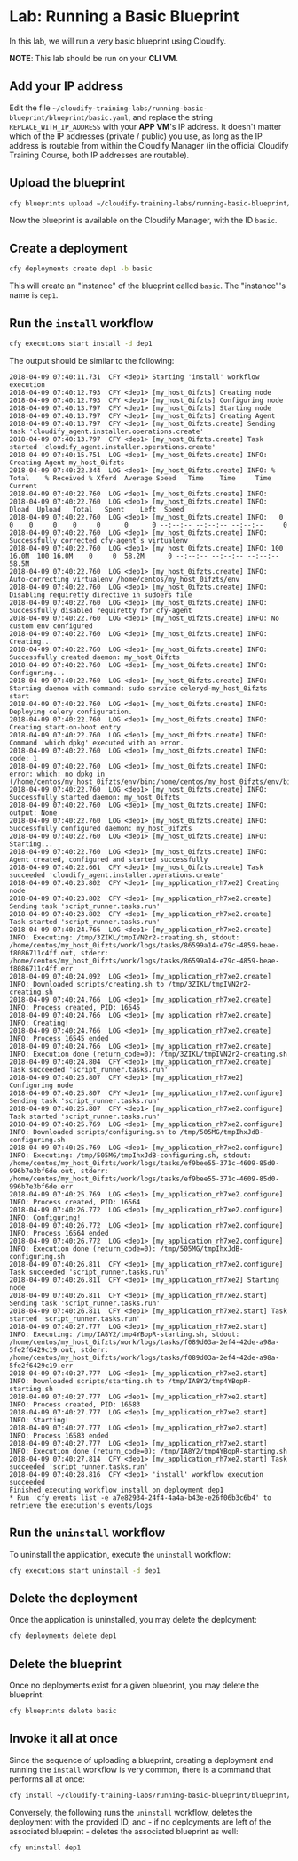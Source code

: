 # Lab: Running a Basic Blueprint

In this lab, we will run a very basic blueprint using Cloudify.

**NOTE**: This lab should be run on your **CLI VM**.

## Add your IP address

Edit the file `~/cloudify-training-labs/running-basic-blueprint/blueprint/basic.yaml`,
and replace the string `REPLACE_WITH_IP_ADDRESS` with your **APP VM**'s IP address.
It doesn't matter which of the IP addresses (private / public) you use, as long as
the IP address is routable from within the Cloudify Manager (in the official Cloudify Training Course,
both IP addresses are routable).

## Upload the blueprint

```bash
cfy blueprints upload ~/cloudify-training-labs/running-basic-blueprint/blueprint/basic.yaml -b basic
```

Now the blueprint is available on the Cloudify Manager, with the ID `basic`.

## Create a deployment

```bash
cfy deployments create dep1 -b basic
```

This will create an "instance" of the blueprint called `basic`. The "instance"'s name is `dep1`.

## Run the `install` workflow

```bash
cfy executions start install -d dep1
```

The output should be similar to the following:

```
2018-04-09 07:40:11.731  CFY <dep1> Starting 'install' workflow execution
2018-04-09 07:40:12.793  CFY <dep1> [my_host_0ifzts] Creating node
2018-04-09 07:40:12.793  CFY <dep1> [my_host_0ifzts] Configuring node
2018-04-09 07:40:13.797  CFY <dep1> [my_host_0ifzts] Starting node
2018-04-09 07:40:13.797  CFY <dep1> [my_host_0ifzts] Creating Agent
2018-04-09 07:40:13.797  CFY <dep1> [my_host_0ifzts.create] Sending task 'cloudify_agent.installer.operations.create'
2018-04-09 07:40:13.797  CFY <dep1> [my_host_0ifzts.create] Task started 'cloudify_agent.installer.operations.create'
2018-04-09 07:40:15.751  LOG <dep1> [my_host_0ifzts.create] INFO: Creating Agent my_host_0ifzts
2018-04-09 07:40:22.344  LOG <dep1> [my_host_0ifzts.create] INFO: % Total    % Received % Xferd  Average Speed   Time    Time     Time  Current
2018-04-09 07:40:22.760  LOG <dep1> [my_host_0ifzts.create] INFO: 
2018-04-09 07:40:22.760  LOG <dep1> [my_host_0ifzts.create] INFO:                                  Dload  Upload   Total   Spent    Left  Speed
2018-04-09 07:40:22.760  LOG <dep1> [my_host_0ifzts.create] INFO:   0     0    0     0    0     0      0      0 --:--:-- --:--:-- --:--:--     0
2018-04-09 07:40:22.760  LOG <dep1> [my_host_0ifzts.create] INFO: Successfully corrected cfy-agent`s virtualenv
2018-04-09 07:40:22.760  LOG <dep1> [my_host_0ifzts.create] INFO: 100 16.0M  100 16.0M    0     0  58.2M      0 --:--:-- --:--:-- --:--:-- 58.5M
2018-04-09 07:40:22.760  LOG <dep1> [my_host_0ifzts.create] INFO: Auto-correcting virtualenv /home/centos/my_host_0ifzts/env
2018-04-09 07:40:22.760  LOG <dep1> [my_host_0ifzts.create] INFO: Disabling requiretty directive in sudoers file
2018-04-09 07:40:22.760  LOG <dep1> [my_host_0ifzts.create] INFO: Successfully disabled requiretty for cfy-agent
2018-04-09 07:40:22.760  LOG <dep1> [my_host_0ifzts.create] INFO: No custom env configured
2018-04-09 07:40:22.760  LOG <dep1> [my_host_0ifzts.create] INFO: Creating...
2018-04-09 07:40:22.760  LOG <dep1> [my_host_0ifzts.create] INFO: Successfully created daemon: my_host_0ifzts
2018-04-09 07:40:22.760  LOG <dep1> [my_host_0ifzts.create] INFO: Configuring...
2018-04-09 07:40:22.760  LOG <dep1> [my_host_0ifzts.create] INFO: Starting daemon with command: sudo service celeryd-my_host_0ifzts start
2018-04-09 07:40:22.760  LOG <dep1> [my_host_0ifzts.create] INFO: Deploying celery configuration.
2018-04-09 07:40:22.760  LOG <dep1> [my_host_0ifzts.create] INFO: Creating start-on-boot entry
2018-04-09 07:40:22.760  LOG <dep1> [my_host_0ifzts.create] INFO: Command 'which dpkg' executed with an error.
2018-04-09 07:40:22.760  LOG <dep1> [my_host_0ifzts.create] INFO: code: 1
2018-04-09 07:40:22.760  LOG <dep1> [my_host_0ifzts.create] INFO: error: which: no dpkg in (/home/centos/my_host_0ifzts/env/bin:/home/centos/my_host_0ifzts/env/bin:/home/centos/my_host_0ifzts/env/bin:/sbin:/bin:/usr/sbin:/usr/bin)
2018-04-09 07:40:22.760  LOG <dep1> [my_host_0ifzts.create] INFO: Successfully started daemon: my_host_0ifzts
2018-04-09 07:40:22.760  LOG <dep1> [my_host_0ifzts.create] INFO: output: None
2018-04-09 07:40:22.760  LOG <dep1> [my_host_0ifzts.create] INFO: Successfully configured daemon: my_host_0ifzts
2018-04-09 07:40:22.760  LOG <dep1> [my_host_0ifzts.create] INFO: Starting...
2018-04-09 07:40:22.760  LOG <dep1> [my_host_0ifzts.create] INFO: Agent created, configured and started successfully
2018-04-09 07:40:22.661  CFY <dep1> [my_host_0ifzts.create] Task succeeded 'cloudify_agent.installer.operations.create'
2018-04-09 07:40:23.802  CFY <dep1> [my_application_rh7xe2] Creating node
2018-04-09 07:40:23.802  CFY <dep1> [my_application_rh7xe2.create] Sending task 'script_runner.tasks.run'
2018-04-09 07:40:23.802  CFY <dep1> [my_application_rh7xe2.create] Task started 'script_runner.tasks.run'
2018-04-09 07:40:24.766  LOG <dep1> [my_application_rh7xe2.create] INFO: Executing: /tmp/3ZIKL/tmpIVN2r2-creating.sh, stdout: /home/centos/my_host_0ifzts/work/logs/tasks/86599a14-e79c-4859-beae-f8086711c4ff.out, stderr: /home/centos/my_host_0ifzts/work/logs/tasks/86599a14-e79c-4859-beae-f8086711c4ff.err
2018-04-09 07:40:24.092  LOG <dep1> [my_application_rh7xe2.create] INFO: Downloaded scripts/creating.sh to /tmp/3ZIKL/tmpIVN2r2-creating.sh
2018-04-09 07:40:24.766  LOG <dep1> [my_application_rh7xe2.create] INFO: Process created, PID: 16545
2018-04-09 07:40:24.766  LOG <dep1> [my_application_rh7xe2.create] INFO: Creating!
2018-04-09 07:40:24.766  LOG <dep1> [my_application_rh7xe2.create] INFO: Process 16545 ended
2018-04-09 07:40:24.766  LOG <dep1> [my_application_rh7xe2.create] INFO: Execution done (return_code=0): /tmp/3ZIKL/tmpIVN2r2-creating.sh
2018-04-09 07:40:24.804  CFY <dep1> [my_application_rh7xe2.create] Task succeeded 'script_runner.tasks.run'
2018-04-09 07:40:25.807  CFY <dep1> [my_application_rh7xe2] Configuring node
2018-04-09 07:40:25.807  CFY <dep1> [my_application_rh7xe2.configure] Sending task 'script_runner.tasks.run'
2018-04-09 07:40:25.807  CFY <dep1> [my_application_rh7xe2.configure] Task started 'script_runner.tasks.run'
2018-04-09 07:40:25.769  LOG <dep1> [my_application_rh7xe2.configure] INFO: Downloaded scripts/configuring.sh to /tmp/505MG/tmpIhxJdB-configuring.sh
2018-04-09 07:40:25.769  LOG <dep1> [my_application_rh7xe2.configure] INFO: Executing: /tmp/505MG/tmpIhxJdB-configuring.sh, stdout: /home/centos/my_host_0ifzts/work/logs/tasks/ef9bee55-371c-4609-85d0-996b7e3bf6de.out, stderr: /home/centos/my_host_0ifzts/work/logs/tasks/ef9bee55-371c-4609-85d0-996b7e3bf6de.err
2018-04-09 07:40:25.769  LOG <dep1> [my_application_rh7xe2.configure] INFO: Process created, PID: 16564
2018-04-09 07:40:26.772  LOG <dep1> [my_application_rh7xe2.configure] INFO: Configuring!
2018-04-09 07:40:26.772  LOG <dep1> [my_application_rh7xe2.configure] INFO: Process 16564 ended
2018-04-09 07:40:26.772  LOG <dep1> [my_application_rh7xe2.configure] INFO: Execution done (return_code=0): /tmp/505MG/tmpIhxJdB-configuring.sh
2018-04-09 07:40:26.811  CFY <dep1> [my_application_rh7xe2.configure] Task succeeded 'script_runner.tasks.run'
2018-04-09 07:40:26.811  CFY <dep1> [my_application_rh7xe2] Starting node
2018-04-09 07:40:26.811  CFY <dep1> [my_application_rh7xe2.start] Sending task 'script_runner.tasks.run'
2018-04-09 07:40:26.811  CFY <dep1> [my_application_rh7xe2.start] Task started 'script_runner.tasks.run'
2018-04-09 07:40:27.777  LOG <dep1> [my_application_rh7xe2.start] INFO: Executing: /tmp/IA8Y2/tmp4YBopR-starting.sh, stdout: /home/centos/my_host_0ifzts/work/logs/tasks/f089d03a-2ef4-42de-a98a-5fe2f6429c19.out, stderr: /home/centos/my_host_0ifzts/work/logs/tasks/f089d03a-2ef4-42de-a98a-5fe2f6429c19.err
2018-04-09 07:40:27.777  LOG <dep1> [my_application_rh7xe2.start] INFO: Downloaded scripts/starting.sh to /tmp/IA8Y2/tmp4YBopR-starting.sh
2018-04-09 07:40:27.777  LOG <dep1> [my_application_rh7xe2.start] INFO: Process created, PID: 16583
2018-04-09 07:40:27.777  LOG <dep1> [my_application_rh7xe2.start] INFO: Starting!
2018-04-09 07:40:27.777  LOG <dep1> [my_application_rh7xe2.start] INFO: Process 16583 ended
2018-04-09 07:40:27.777  LOG <dep1> [my_application_rh7xe2.start] INFO: Execution done (return_code=0): /tmp/IA8Y2/tmp4YBopR-starting.sh
2018-04-09 07:40:27.814  CFY <dep1> [my_application_rh7xe2.start] Task succeeded 'script_runner.tasks.run'
2018-04-09 07:40:28.816  CFY <dep1> 'install' workflow execution succeeded
Finished executing workflow install on deployment dep1
* Run 'cfy events list -e a7e82934-24f4-4a4a-b43e-e26f06b3c6b4' to retrieve the execution's events/logs
```

## Run the `uninstall` workflow

To uninstall the application, execute the `uninstall` workflow:

```bash
cfy executions start uninstall -d dep1
```

## Delete the deployment

Once the application is uninstalled, you may delete the deployment:

```bash
cfy deployments delete dep1
```

## Delete the blueprint

Once no deployments exist for a given blueprint, you may delete the blueprint:

```bash
cfy blueprints delete basic
```

## Invoke it all at once

Since the sequence of uploading a blueprint, creating a deployment and running the `install` workflow is very common,
there is a command that performs all at once:

```bash
cfy install ~/cloudify-training-labs/running-basic-blueprint/blueprint/basic.yaml -b basic -d dep1
```

Conversely, the following runs the `uninstall` workflow, deletes the deployment with the provided ID, and - if
no deployments are left of the associated blueprint - deletes the associated blueprint as well:

```bash
cfy uninstall dep1
```

